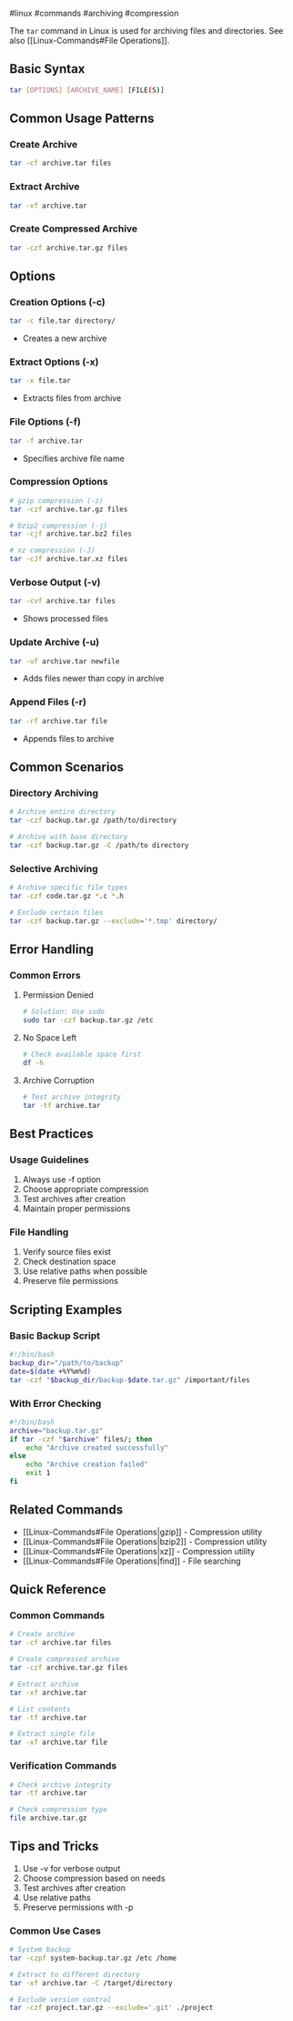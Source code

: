 #linux #commands #archiving #compression

The `tar` command in Linux is used for archiving files and directories. See also [[Linux-Commands#File Operations]].

## Basic Syntax
```bash
tar [OPTIONS] [ARCHIVE_NAME] [FILE(S)]
```

## Common Usage Patterns

### Create Archive
```bash
tar -cf archive.tar files
```

### Extract Archive
```bash
tar -xf archive.tar
```

### Create Compressed Archive
```bash
tar -czf archive.tar.gz files
```

## Options

### Creation Options (-c)
```bash
tar -c file.tar directory/
```
- Creates a new archive

### Extract Options (-x)
```bash
tar -x file.tar
```
- Extracts files from archive

### File Options (-f)
```bash
tar -f archive.tar
```
- Specifies archive file name

### Compression Options
```bash
# gzip compression (-z)
tar -czf archive.tar.gz files

# bzip2 compression (-j)
tar -cjf archive.tar.bz2 files

# xz compression (-J)
tar -cJf archive.tar.xz files
```

### Verbose Output (-v)
```bash
tar -cvf archive.tar files
```
- Shows processed files

### Update Archive (-u)
```bash
tar -uf archive.tar newfile
```
- Adds files newer than copy in archive

### Append Files (-r)
```bash
tar -rf archive.tar file
```
- Appends files to archive

## Common Scenarios

### Directory Archiving
```bash
# Archive entire directory
tar -czf backup.tar.gz /path/to/directory

# Archive with base directory
tar -czf backup.tar.gz -C /path/to directory
```

### Selective Archiving
```bash
# Archive specific file types
tar -czf code.tar.gz *.c *.h

# Exclude certain files
tar -czf backup.tar.gz --exclude='*.tmp' directory/
```

## Error Handling

### Common Errors
1. Permission Denied
   ```bash
   # Solution: Use sudo
   sudo tar -czf backup.tar.gz /etc
   ```

2. No Space Left
   ```bash
   # Check available space first
   df -h
   ```

3. Archive Corruption
   ```bash
   # Test archive integrity
   tar -tf archive.tar
   ```

## Best Practices

### Usage Guidelines
1. Always use -f option
2. Choose appropriate compression
3. Test archives after creation
4. Maintain proper permissions

### File Handling
1. Verify source files exist
2. Check destination space
3. Use relative paths when possible
4. Preserve file permissions

## Scripting Examples

### Basic Backup Script
```bash
#!/bin/bash
backup_dir="/path/to/backup"
date=$(date +%Y%m%d)
tar -czf "$backup_dir/backup-$date.tar.gz" /important/files
```

### With Error Checking
```bash
#!/bin/bash
archive="backup.tar.gz"
if tar -czf "$archive" files/; then
    echo "Archive created successfully"
else
    echo "Archive creation failed"
    exit 1
fi
```

## Related Commands
- [[Linux-Commands#File Operations|gzip]] - Compression utility
- [[Linux-Commands#File Operations|bzip2]] - Compression utility
- [[Linux-Commands#File Operations|xz]] - Compression utility
- [[Linux-Commands#File Operations|find]] - File searching

## Quick Reference

### Common Commands
```bash
# Create archive
tar -cf archive.tar files

# Create compressed archive
tar -czf archive.tar.gz files

# Extract archive
tar -xf archive.tar

# List contents
tar -tf archive.tar

# Extract single file
tar -xf archive.tar file
```

### Verification Commands
```bash
# Check archive integrity
tar -tf archive.tar

# Check compression type
file archive.tar.gz
```

## Tips and Tricks
1. Use -v for verbose output
2. Choose compression based on needs
3. Test archives after creation
4. Use relative paths
5. Preserve permissions with -p

### Common Use Cases
```bash
# System backup
tar -czpf system-backup.tar.gz /etc /home

# Extract to different directory
tar -xf archive.tar -C /target/directory

# Exclude version control
tar -czf project.tar.gz --exclude='.git' ./project
```